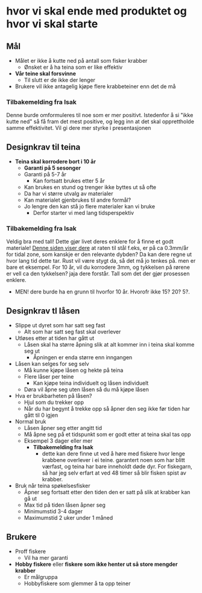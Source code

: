 # hvor vi skal ende med produktet og hvor vi skal starte

## Mål
* Målet er ikke å kutte ned på antall som fisker krabber
	* Ønsket er å ha teina som er like effektiv
* **Vår teine skal forsvinne**
   * Til slutt er de ikke der lenger
* Brukere vil ikke antagelig kjøpe flere krabbeteiner enn det de må
### Tilbakemelding fra Isak
Denne burde omformuleres til noe som er mer positivt. Istedenfor å si "ikke kutte ned" så få fram det mest positive, og legg inn at det skal opprettholde samme effektivitet. Vil gi dere mer styrke i presentasjonen

## Designkrav til teina
* **Teina skal korrodere bort i 10 år**
   * **Garanti på 5 sesonger**
	* Garanti på 5-7 år
		* Kan fortsatt brukes etter 5 år
   * Kan brukes en stund og trenger ikke byttes ut så ofte
   * Da har vi større utvalg av materialer
	* Kan materialet gjenbrukes til andre formål?
	* Jo lengre den kan stå jo flere materialer kan vi bruke
		* Derfor starter vi med lang tidsperspektiv
### Tilbakemelding fra Isak
Veldig bra med tall! Dette gjør livet deres enklere for å finne et godt materiale! 
[Denne siden viser dere](https://www.materialsperformance.com/articles/corrosion-basics/2020/12/corrosion-impact-of-offshore-platforms-structures-and-vessels#:~:text=This%20is%20due%20to%20the%20high%20oxygen%20and%20chloride%20content,formed%20on%20the%20steel%20surface.&text=This%20zone%20consists%20of%20both,0.65%20to%200.35%20mm%2Fy) at raten til stål f.eks, er på ca 0.3mm/år for tidal zone, som kanskje er den relevante dybden? Da kan dere regne ut hvor lang tid dette tar. Rust vil være stygt da, så det må jo tenkes på. men er bare et eksempel. For 10 år, vil du korrodere 3mm, og tykkelsen på rørene er vell ca den tykkelsen? jaja dere forstår. Tall som det der gjør prosessen enklere.

- MEN! dere burde ha en grunn til hvorfor 10 år. Hvorofr ikke 15? 20? 5?.

## Designkrav tl låsen
* Slippe ut dyret som har satt seg fast
    * Alt som har satt seg fast skal overlever
* Utløses etter at tiden har gått ut
    * Låsen skal ha større åpning slik at alt kommer inn i teina skal komme seg ut
    	* Åpningen er enda større enn inngangen
* Låsen kan selges for seg selv
    * Må kunne kjøpe låsen og hekte på teina
	* Flere låser per teine
		* Kan kjøpe teina individuelt og låsen individuelt
	* Døra vil åpne seg uten låsen så du må kjøpe låsen
* Hva er brukbarheten på låsen?
     * Hjul som du trekker opp
	* Når du har begynt å trekke opp så åpner den seg ikke før tiden har gått til 0 igjen
* Normal bruk
     * Låsen åpner seg etter angitt tid
     * Må åpne seg på et tidspunkt som er godt etter at teina skal tas opp
	* Eksempel 3 dager eller mer
        * **Tilbakemelding fra Isak**
          * dette kan dere finne ut ved å høre med fiskere hvor lenge krabbene overlever i ei teine. garantert noen som har blitt værfast, og teina har bare inneholdt døde dyr. For fiskegarn, så har jeg selv erfart at ved 48 timer så blir fisken spist av krabber.
* Bruk når teina spøkelsesfisker
     * Åpner seg fortsatt etter den tiden den er satt på slik at krabber kan gå ut
     * Max tid på tiden låsen åpner seg
	* Minimumstid 3-4 dager
	* Maximumstid 2 uker under 1 måned

## Brukere
* Proff fiskere
    * Vil ha mer garanti
* **Hobby fiskere** eller **fiskere som ikke henter ut så store mengder krabber**
    * Er målgruppa
    * Hobbyfiskere som glemmer å ta opp teiner
